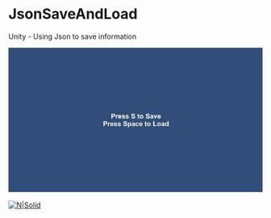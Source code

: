 # JsonSaveAndLoad

Unity - Using Json to save information

<img src="/img/unity.jpg?v=3&s=200" title="" alt="">

[![N|Solid](https://raw.githubusercontent.com/guimaraf/guimaraf.github.io/master/img/paypal.png)](https://www.paypal.com/cgi-bin/webscr?cmd=_s-xclick&hosted_button_id=T6D35D68JGL8E&source=url)